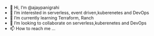 - 👋 Hi, I’m @ajaypanigrahi
- 👀 I’m interested in serverless, event driven,kuberenetes and DevOps
- 🌱 I’m currently learning Terraform, Ranch
- 💞️ I’m looking to collaborate on serverless,kuberenetes and DevOps
- 📫 How to reach me ...

<!---
ajaypanigrahi/ajaypanigrahi is a ✨ special ✨ repository because its `README.md` (this file) appears on your GitHub profile.
You can click the Preview link to take a look at your changes.
--->

